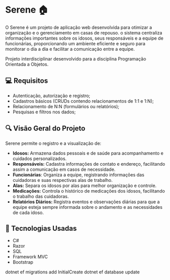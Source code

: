 # Serene 🏠
O Serene é um projeto de aplicação web desenvolvida para otimizar a organização e o gerenciamento em casas de repouso. o sistema centraliza informações importantes sobre os idosos, seus responsáveis e a equipe de funcionárias, proporcionando um ambiente eficiente e seguro para monitorar o dia a dia e facilitar a comunicação entre a equipe.

Projeto interdisciplinar desenvolvido para a disciplina Programação Orientada a Objetos.

## 💻 Requisitos
- Autenticação, autorização e registro;
- Cadastros básicos (CRUDs contendo relacionamentos de 1:1 e 1:N);
- Relacionamento de N:N (formulários ou relatórios);
- Pesquisas e filtros nos dados;

## 🔍 Visão Geral do Projeto
Serene permite o registro e a visualização de:
- <b>Idosos:</b> Armazena dados pessoais e de saúde para acompanhamento e cuidados personalizados.
- <b>Responsáveis:</b> Cadastra informações de contato e endereço, facilitando assim a comunicação em casos de necessidade.
- <b>Funcionárias</b>: Organiza a equipe, registrando informações das cuidadoras e suas respectivas alas de trabalho.
- <b>Alas:</b> Separa os idosos por alas para melhor organização e controle.
- <b>Medicações:</b> Controla o histórico de medicações dos idosos, facilitando o trabalho das cuidadoras.
- <b>Relatórios Diários:</b> Registra eventos e observações diárias para que a equipe esteja sempre informada sobre o andamento e as necessidades de cada idoso.

## 📄 Tecnologias Usadas
- C#
- Razor
- SQL
- Framework MVC
- Bootstrap


dotnet ef migrations add InitialCreate
dotnet ef database update





